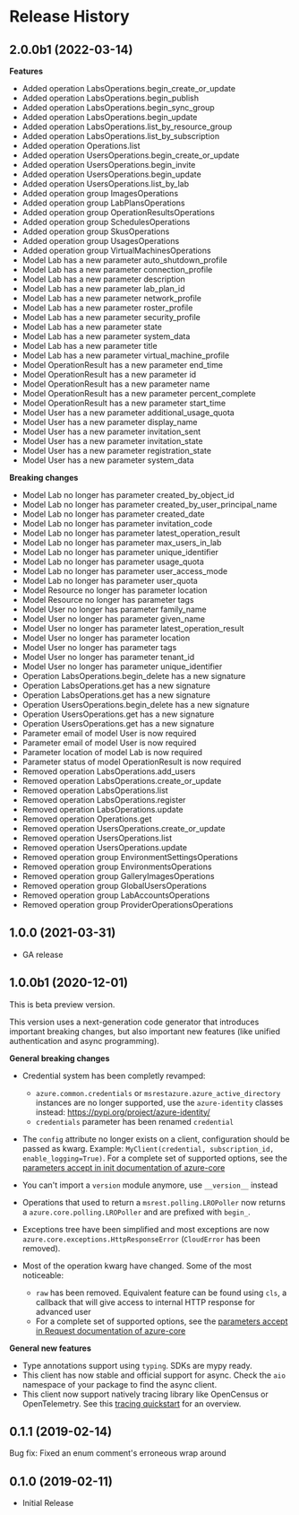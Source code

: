 # Release History

## 2.0.0b1 (2022-03-14)

**Features**

  - Added operation LabsOperations.begin_create_or_update
  - Added operation LabsOperations.begin_publish
  - Added operation LabsOperations.begin_sync_group
  - Added operation LabsOperations.begin_update
  - Added operation LabsOperations.list_by_resource_group
  - Added operation LabsOperations.list_by_subscription
  - Added operation Operations.list
  - Added operation UsersOperations.begin_create_or_update
  - Added operation UsersOperations.begin_invite
  - Added operation UsersOperations.begin_update
  - Added operation UsersOperations.list_by_lab
  - Added operation group ImagesOperations
  - Added operation group LabPlansOperations
  - Added operation group OperationResultsOperations
  - Added operation group SchedulesOperations
  - Added operation group SkusOperations
  - Added operation group UsagesOperations
  - Added operation group VirtualMachinesOperations
  - Model Lab has a new parameter auto_shutdown_profile
  - Model Lab has a new parameter connection_profile
  - Model Lab has a new parameter description
  - Model Lab has a new parameter lab_plan_id
  - Model Lab has a new parameter network_profile
  - Model Lab has a new parameter roster_profile
  - Model Lab has a new parameter security_profile
  - Model Lab has a new parameter state
  - Model Lab has a new parameter system_data
  - Model Lab has a new parameter title
  - Model Lab has a new parameter virtual_machine_profile
  - Model OperationResult has a new parameter end_time
  - Model OperationResult has a new parameter id
  - Model OperationResult has a new parameter name
  - Model OperationResult has a new parameter percent_complete
  - Model OperationResult has a new parameter start_time
  - Model User has a new parameter additional_usage_quota
  - Model User has a new parameter display_name
  - Model User has a new parameter invitation_sent
  - Model User has a new parameter invitation_state
  - Model User has a new parameter registration_state
  - Model User has a new parameter system_data

**Breaking changes**

  - Model Lab no longer has parameter created_by_object_id
  - Model Lab no longer has parameter created_by_user_principal_name
  - Model Lab no longer has parameter created_date
  - Model Lab no longer has parameter invitation_code
  - Model Lab no longer has parameter latest_operation_result
  - Model Lab no longer has parameter max_users_in_lab
  - Model Lab no longer has parameter unique_identifier
  - Model Lab no longer has parameter usage_quota
  - Model Lab no longer has parameter user_access_mode
  - Model Lab no longer has parameter user_quota
  - Model Resource no longer has parameter location
  - Model Resource no longer has parameter tags
  - Model User no longer has parameter family_name
  - Model User no longer has parameter given_name
  - Model User no longer has parameter latest_operation_result
  - Model User no longer has parameter location
  - Model User no longer has parameter tags
  - Model User no longer has parameter tenant_id
  - Model User no longer has parameter unique_identifier
  - Operation LabsOperations.begin_delete has a new signature
  - Operation LabsOperations.get has a new signature
  - Operation LabsOperations.get has a new signature
  - Operation UsersOperations.begin_delete has a new signature
  - Operation UsersOperations.get has a new signature
  - Operation UsersOperations.get has a new signature
  - Parameter email of model User is now required
  - Parameter email of model User is now required
  - Parameter location of model Lab is now required
  - Parameter status of model OperationResult is now required
  - Removed operation LabsOperations.add_users
  - Removed operation LabsOperations.create_or_update
  - Removed operation LabsOperations.list
  - Removed operation LabsOperations.register
  - Removed operation LabsOperations.update
  - Removed operation Operations.get
  - Removed operation UsersOperations.create_or_update
  - Removed operation UsersOperations.list
  - Removed operation UsersOperations.update
  - Removed operation group EnvironmentSettingsOperations
  - Removed operation group EnvironmentsOperations
  - Removed operation group GalleryImagesOperations
  - Removed operation group GlobalUsersOperations
  - Removed operation group LabAccountsOperations
  - Removed operation group ProviderOperationsOperations

## 1.0.0 (2021-03-31)

 - GA release

## 1.0.0b1 (2020-12-01)

This is beta preview version.

This version uses a next-generation code generator that introduces important breaking changes, but also important new features (like unified authentication and async programming).

**General breaking changes**

- Credential system has been completly revamped:

  - `azure.common.credentials` or `msrestazure.azure_active_directory` instances are no longer supported, use the `azure-identity` classes instead: https://pypi.org/project/azure-identity/
  - `credentials` parameter has been renamed `credential`

- The `config` attribute no longer exists on a client, configuration should be passed as kwarg. Example: `MyClient(credential, subscription_id, enable_logging=True)`. For a complete set of
  supported options, see the [parameters accept in init documentation of azure-core](https://github.com/Azure/azure-sdk-for-python/blob/main/sdk/core/azure-core/CLIENT_LIBRARY_DEVELOPER.md#available-policies)
- You can't import a `version` module anymore, use `__version__` instead
- Operations that used to return a `msrest.polling.LROPoller` now returns a `azure.core.polling.LROPoller` and are prefixed with `begin_`.
- Exceptions tree have been simplified and most exceptions are now `azure.core.exceptions.HttpResponseError` (`CloudError` has been removed).
- Most of the operation kwarg have changed. Some of the most noticeable:

  - `raw` has been removed. Equivalent feature can be found using `cls`, a callback that will give access to internal HTTP response for advanced user
  - For a complete set of
  supported options, see the [parameters accept in Request documentation of azure-core](https://github.com/Azure/azure-sdk-for-python/blob/main/sdk/core/azure-core/CLIENT_LIBRARY_DEVELOPER.md#available-policies)

**General new features**

- Type annotations support using `typing`. SDKs are mypy ready.
- This client has now stable and official support for async. Check the `aio` namespace of your package to find the async client.
- This client now support natively tracing library like OpenCensus or OpenTelemetry. See this [tracing quickstart](https://github.com/Azure/azure-sdk-for-python/tree/main/sdk/core/azure-core-tracing-opentelemetry) for an overview.

## 0.1.1 (2019-02-14)

Bug fix: Fixed an enum comment's erroneous wrap around

## 0.1.0 (2019-02-11)

  - Initial Release
